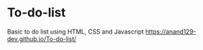 # To-do-list
Basic to do list using HTML, CSS and Javascript
https://anand129-dev.github.io/To-do-list/

